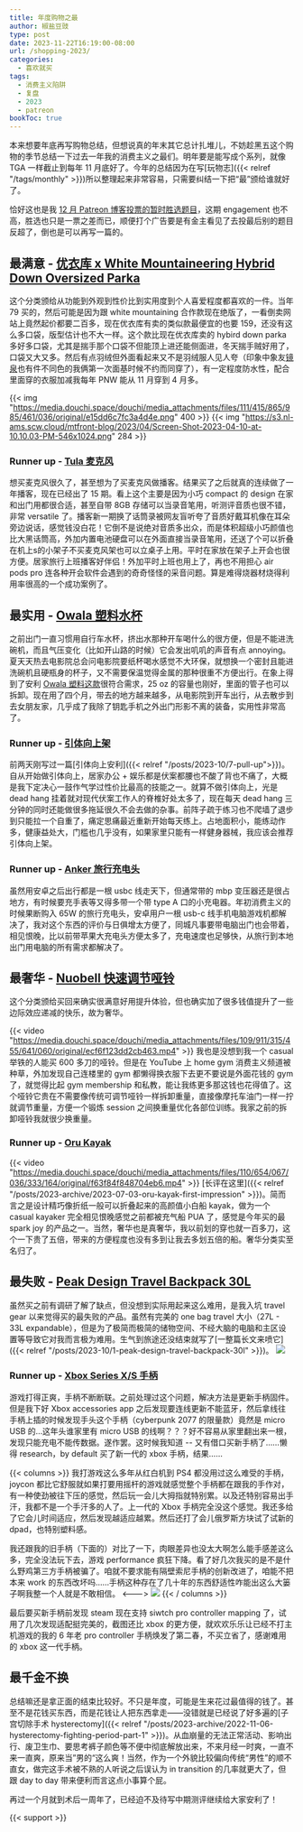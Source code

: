 ```yaml
---
title: 年度购物之最
author: 椒盐豆豉
type: post
date: 2023-11-22T16:19:00-08:00
url: /shopping-2023/
categories:
  - 喜欢就买
tags:
  - 消费主义陷阱
  - 复盘
  - 2023
  - patreon
bookToc: true
---
```


本来想要年底再写购物总结，但想说真的年末其它总计扎堆儿，不妨趁黑五这个购物的季节总结一下过去一年我的消费主义之最们。明年要是能写成个系列，就像 TGA 一样截止到每年 11 月底好了。今年的总结因为在写[玩物志]({{< relref "/tags/monthly" >}})所以整理起来非常容易，只需要纠结一下把“最”颁给谁就好了。

恰好这也是我 [12 月 Patreon 博客投票的暂时胜选题目](https://www.patreon.com/posts/2023-nian-12-yue-92737130)，这期 engagement 也不高，胜选也只是一票之差而已，顺便打个广告要是有金主看见了去投最后别的题目反超了，倒也是可以再写一篇的。

<!--more--->

## 最满意 - [优衣库 x White Mountaineering Hybrid Down Oversized Parka](https://www.uniqlo.com/us/en/products/E442563-000/)

这个分类颁给从功能到外观到性价比到实用度到个人喜爱程度都喜欢的一件。当年 79 买的，然后可能是因为跟 white mountaining 合作款现在绝版了，一看倒卖网站上竟然起价都要二百多，现在优衣库有卖的类似款最便宜的也要 159，还没有这么多口袋，版型估计也不大一样。这个款比现在优衣库卖的 hybird down parka 多好多口袋，尤其是揣手那个口袋不但能顶上进还能侧面进，冬天揣手贼好用了，口袋又大又多。然后有点羽绒但外面看起来又不是羽绒服人见人夸（印象中象友[镜泉](https://jingquank.notion.site/)也有件不同色的我俩第一次面基时候不约而同穿了），有一定程度防水性，配合里面穿的衣服加减我每年 PNW 能从 11 月穿到 4 月多。

{{< img "https://media.douchi.space/douchi/media_attachments/files/111/415/865/985/461/036/original/e15dd6c7fc3a4d4e.png" 400 >}} {{< img "https://s3.nl-ams.scw.cloud/mtfront-blog/2023/04/Screen-Shot-2023-04-10-at-10.10.03-PM-546x1024.png" 284 >}}

### Runner up - [Tula 麦克风](https://amzn.to/3WNIRvD)
想买麦克风很久了，甚至想为了买麦克风做播客。结果买了之后就真的连续做了一年播客，现在已经出了 15 期。看上这个主要是因为小巧 compact 的 design 在家和出门用都很合适，甚至自带 8GB 存储可以当录音笔用，听测评音质也很不错，非常 versatile 了。播客新一期换了话筒录被网友盲听夸了音质好戴耳机像在耳朵旁边说话，感觉钱没白花！它倒不是说绝对音质多出众，而是体积超级小巧颜值也比大黑话筒高，外加内置电池硬盘可以在外面直接当录音笔用，还送了个可以折叠在机上s的小架子不买麦克风架也可以立桌子上用。平时在家放在架子上开会也很方便。居家旅行上班播客好伴侣！外加平时上班也用上了，再也不用担心 air pods pro 连各种开会软件会遇到的奇奇怪怪的采音问题。算是难得烧器材烧得利用率很高的一个成功案例了。

## 最实用 - [Owala 塑料水杯](https://amzn.to/477opdH)
之前出门一直习惯用自行车水杯，挤出水那种开车喝什么的很方便，但是不能进洗碗机，而且气压变化（比如开山路的时候）它会发出叽叽的声音有点 annoying。夏天天热去电影院总会问电影院要纸杯喝水感觉不大环保，就想换一个密封且能进洗碗机且硬瓶身的杯子，又不需要保温觉得金属的那种很重不方便出行。在象上得到了安利 [Owala 塑料这款](https://amzn.to/477opdH)很符合需求，25 oz 的容量也刚好，里面的管子也可以拆卸。现在用了四个月，带去的地方越来越多，从电影院到开车出行，从去散步到去女朋友家，几乎成了我除了钥匙手机之外出门形影不离的装备，实用性非常高了。

### Runner up - [引体向上架](https://amzn.to/3MQGCCX)
前两天刚写过一篇[引体向上安利]({{< relref "/posts/2023-10/7-pull-up">}})。自从开始做引体向上，居家办公 + 娱乐都是伏案都腰也不酸了背也不痛了，大概是我下定决心一鼓作气学过性价比最高的技能之一。就算不做引体向上，光是 dead hang 挂着就对现代伏案工作人的脊椎好处太多了，现在每天 dead hang 三分钟的同时还能做很多拖延很久不会去做的杂事。前阵子疏于练习也不爬墙了退步到只能拉一个自重了，痛定思痛最近重新开始每天练上。占地面积小，能练动作多，健康益处大，门槛也几乎没有，如果家里只能有一样健身器械，我应该会推荐引体向上架。

### Runner up - [Anker 旅行充电头](https://amzn.to/3Z6LwkB)
虽然用安卓之后出行都是一根 usbc 线走天下，但通常带的 mbp 变压器还是很占地方，有时候要充手表等又得多带一个带 type A 口的小充电器。年初消费主义的时候果断购入 65W 的旅行充电头，安卓用户一根 usb-c 线手机电脑游戏机都解决了，我对这个东西的评价与日俱增太方便了，同城凡事要带电脑出门也会带着，相见恨晚，比以前带苹果大充电头方便太多了，充电速度也足够快，从旅行到本地出门用电脑的所有需求都解决了。

## 最奢华 - [Nuobell 快速调节哑铃](https://smrtft.com/products/nuobell-50lb-matt-black)
这个分类颁给买回来确实很满意好用提升体验，但也确实加了很多钱值提升了一些边际效应递减的快乐，故为奢华。

{{< video "https://media.douchi.space/douchi/media_attachments/files/109/911/315/455/641/060/original/ecf6f123dd2cb463.mp4" >}}
我也是没想到我一个 casual 举铁的人能买 600 多刀的哑铃。但是在 YouTube 上 home gym 消费主义频道被种草，外加发现自己连楼里的 gym 都懒得换衣服下去更不要说是外面花钱的 gym 了，就觉得比起 gym membership 和私教，能让我练更多那这钱也花得值了。这个哑铃它贵在不需要像传统可调节哑铃一样拆卸重量，直接像摩托车油门一样一拧就调节重量，方便一个锻炼 session 之间换重量优化各部位训练。我家之前的拆卸哑铃我就很少换重量。

### Runner up - [Oru Kayak](https://amzn.to/44qXAiA)
{{< video "https://media.douchi.space/douchi/media_attachments/files/110/654/067/036/333/164/original/f63f84f848704eb6.mp4" >}}
[长评在这里]({{< relref "/posts/2023-archive/2023-07-03-oru-kayak-first-impression" >}})。简而言之是设计精巧像折纸一般可以折叠起来的高颜值小白船 kayak，做为一个 casual kayaker 完全相见恨晚感觉之前都被充气船 PUA 了，感觉是今年买的最 spark joy 的产品之一。当然，奢华也是真奢华，我以前划的穿也就一百多刀，这个一下贵了五倍，带来的方便程度也没有多到让我去多划五倍的船。奢华分类实至名归了。

## 最失败 - [Peak Design Travel Backpack 30L](https://amzn.to/48bc6xD)

虽然买之前有调研了解了缺点，但没想到实际用起来这么难用，是我入坑 travel gear 以来觉得买的最失败的产品。虽然有完美的 one bag travel 大小（27L - 33L expandable），但是为了极简而极简的储物空间、不经大脑的电脑和主区设置等导致它对我而言极为难用。生气到旅途还没结束就写了[一整篇长文来喷它]({{< relref "/posts/2023-10/1-peak-design-travel-backpack-30l" >}})。
![](https://media.douchi.space/douchi/media_attachments/files/111/212/330/786/249/075/original/fd010bc143f2a72b.png)

### Runner up - [Xbox Series X/S 手柄](https://amzn.to/46A73VC)
游戏打得正爽，手柄不断断联。之前处理过这个问题，解决方法是更新手柄固件。但是我下好 Xbox accessories app 之后发现要连线更新不能蓝牙，然后拿线往手柄上插的时候发现手头这个手柄（cyberpunk 2077 的限量款）竟然是 micro USB 的…这年头谁家里有 micro USB 的线啊？？？好不容易从家里翻出来一根，发现只能充电不能传数据。遂作罢。这时候我知道 -- 又有借口买新手柄了……懒得 research，by default 买了新一代的 xbox 手柄，结果……

{{< columns >}}
我打游戏这么多年从红白机到 PS4 都没用过这么难受的手柄，joycon 都比它舒服就如果打要用摇杆的游戏就感觉整个手柄都在跟我的手作对，有一种使劲被往下压的感觉，然后玩一会儿大拇指就特别累。以及还特别容易出手汗，我都不是一个手汗多的人了。上一代的 Xbox 手柄完全没这个感觉。我还多给了它会儿时间适应，然后发现越适应越累。然后还打了会儿俄罗斯方块试了试新的 dpad，也特别塑料感。

我还跟我的旧手柄（下面的）对比了一下，肉眼差异也没太大啊怎么能手感差这么多，完全没法玩下去，游戏 performance 疯狂下降。看了好几次我买的是不是什么野鸡第三方手柄被骗了。咱就不要求能有隔壁索尼手柄的创新改进了，咱能不把本来 work 的东西改坏吗……手柄这种存在了几十年的东西舒适性咋能出这么大篓子啊我整一个人就是不敢相信。
<--->
![](https://media.douchi.space/douchi/media_attachments/files/111/418/592/222/940/493/original/eb9bf0f8ba9c8ed1.jpg)
{{< / columns >}}

最后要买新手柄前发现 steam 现在支持 siwtch pro controller mapping 了，试用了几次发现适配挺完美的，截图还比 xbox 的更方便，就欢欢乐乐让已经不打主机游戏的我的 6 年老 pro controller 手柄焕发了第二春，不买立省了，感谢难用的 xbox 这一代手柄。

## 最千金不换
总结嘛还是拿正面的结束比较好。不只是年度，可能是生来花过最值得的钱了。甚至不是花钱买东西，而是花钱让人把东西拿走——没错就是已经说了好多遍的[子宫切除手术 hysterectomy]({{< relref "/posts/2023-archive/2022-11-06-hysterectomy-fighting-period-part-1" >}})。从血崩量的无法正常活动、影响出行、废卫生巾、要思考裤子颜色等不便中彻底解放出来，不来月经一时爽，一直不来一直爽，原来当”男的“这么爽！当然，作为一个外貌比较偏向传统“男性”的顺不直女，做完这手术被不熟的人听说之后误认为 in transition 的几率就更大了，但跟 day to day 带来便利而言这点小事算个屁。

再过一个月就到术后一周年了，已经迫不及待写中期测评继续给大家安利了！

{{< support >}}